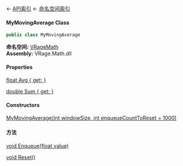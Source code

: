 ← [API索引](Api-Index) ← [命名空间索引](Namespace-Index)

#### MyMovingAverage Class

```csharp
public class MyMovingAverage
```

**命名空间:** [VRageMath](VRageMath)  
**Assembly:** VRage.Math.dll

#### Properties

[float Avg { get; }](VRageMath.MyMovingAverage.Avg)

> 

[double Sum { get; }](VRageMath.MyMovingAverage.Sum)

> 

#### Constructors

[MyMovingAverage(int windowSize, int enqueueCountToReset = 1000)](VRageMath.MyMovingAverage..ctor)

> 

#### 方法

[void Enqueue(float value)](VRageMath.MyMovingAverage.Enqueue)

> 

[void Reset()](VRageMath.MyMovingAverage.Reset)

> 

